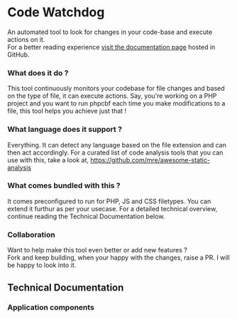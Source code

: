# Code Watchdog
An automated tool to look for changes in your code-base and execute actions on it.  
For a better reading experience [visit the documentation page](https://ramit-mitra.github.io/code-watchdog/) hosted in GitHub.

### What does it do ?
This tool continuously monitors your codebase for file changes and based on the type of file, it can execute actions. Say, you're working on a PHP project and you want to run phpcbf each time you make modifications to a file, this tool helps you achieve just that !

### What language does it support ?
Everything. It can detect any language based on the file extension and can then act accordingly. For a curated list of code analysis tools that you can use with this, take a look at, https://github.com/mre/awesome-static-analysis 

### What comes bundled with this ?
It comes preconfigured to run for PHP, JS and CSS filetypes. You can extend it furthur as per your usecase. For a detailed technical overview, continue reading the Technical Documentation below. 

### Collaboration 
Want to help make this tool even better or add new features ?  
Fork and keep building, when your happy with the changes, raise a PR. I will be happy to look into it.  

## Technical Documentation

### Application components
